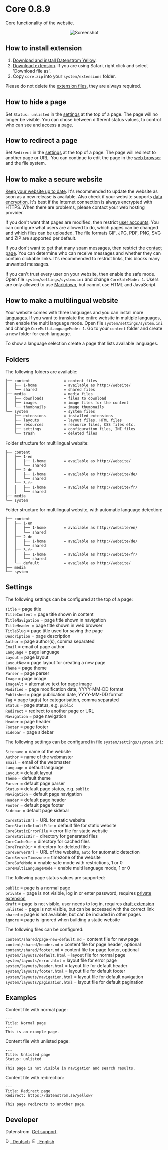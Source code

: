 Core 0.8.9
==========
Core functionality of the website.

<p align="center"><img src="core-screenshot.png?raw=true" alt="Screenshot"></p>

## How to install extension

1. [Download and install Datenstrom Yellow](https://github.com/datenstrom/yellow/).
2. [Download extension](https://github.com/datenstrom/yellow-extensions/raw/master/zip/core.zip). If you are using Safari, right click and select 'Download file as'.
3. Copy `core.zip` into your `system/extensions` folder.

Please do not delete the [extension files](extension.ini), they are always required.

## How to hide a page

Set `Status: unlisted` in the [settings](#settings) at the top of a page. The page will no longer be visible. You can chose between different status values, to control who can see and access a page.

## How to redirect a page

Set `Redirect` in the [settings](#settings) at the top of a page. The page will redirect to another page or URL. You can continue to edit the page in the [web browser](https://github.com/datenstrom/yellow-extensions/tree/master/features/edit) and the file system.

## How to make a secure website

[Keep your website up to date](https://github.com/datenstrom/yellow-extensions/tree/master/features/update). It's recommended to update the website as soon as a new release is available. Also check if your website supports [data encryption](https://www.ssllabs.com/ssltest/). It's best if the Internet connection is always encrypted with HTTPS. When there are problems, please contact your web hosting provider.

If you don't want that pages are modified, then restrict [user accounts](https://github.com/datenstrom/yellow-extensions/tree/master/features/edit). You can configure what users are allowed to do, which pages can be changed and which files can be uploaded. The file formats GIF, JPG, PDF, PNG, SVG and ZIP are supported per default.

If you don't want to get that many spam messages, then restrict the [contact page](https://github.com/datenstrom/yellow-extensions/tree/master/features/contact). You can determine who can receive messages and whether they can contain clickable links. It's recommended to restrict links, this blocks many unwanted messages.

If you can't trust every user on your website, then enable the safe mode. Open file `system/settings/system.ini` and change `CoreSafeMode: 1`. Users are only allowed to use [Markdown](https://github.com/datenstrom/yellow-extensions/tree/master/features/markdown), but cannot use HTML and JavaScript.

## How to make a multilingual website

Your website comes with three languages and you can install more [languages](https://github.com/datenstrom/yellow-extensions/tree/master/languages). If you want to translate the entire website in multiple languages, then enable the multi language mode. Open file `system/settings/system.ini` and change `CoreMultiLanguageMode: 1`. Go to your `content` folder and create a new folder for each language.

To show a language selection create a page that lists available languages.

## Folders

The following folders are available:

```
├── content               = content files
│   ├── 1-home            = available as http://website/
│   └── shared            = shared files
├── media                 = media files
│   ├── downloads         = files to download
│   ├── images            = image files for the content
│   └── thumbnails        = image thumbnails
└── system                = system files
    ├── extensions        = installed extensions
    ├── layouts           = layout files, HTML files
    ├── resources         = resource files, CSS files etc.
    ├── settings          = configuration files, INI files
    └── trash             = deleted files
```

Folder structure for multilingual website:

```
├── content               
│   ├── 1-en              
│   │   ├── 1-home        = available as http://website/
│   │   └── shared    
│   ├── 2-de              
│   │   ├── 1-home        = available as http://website/de/
│   │   └── shared    
│   └── 3-fr              
│   │   ├── 1-home        = available as http://website/fr/
│   │   └── shared    
├── media                 
└── system                
```

Folder structure for multilingual website, with automatic language detection:

```
├── content               
│   ├── 1-en              
│   │   ├── 1-home        = available as http://website/en/
│   │   └── shared    
│   ├── 2-de              
│   │   ├── 1-home        = available as http://website/de/
│   │   └── shared    
│   ├── 3-fr              
│   │   ├── 1-home        = available as http://website/fr/
│   │   └── shared    
│   └── default           = available as http://website/       
├── media                 
└── system                
```

## Settings

The following settings can be configured at the top of a page:

`Title` = page title  
`TitleContent` = page title shown in content  
`TitleNavigation` = page title shown in navigation  
`TitleHeader` = page title shown in web browser  
`TitleSlug` = page title used for saving the page  
`Description` = page description  
`Author` = page author(s), comma separated  
`Email` = email of page author  
`Language` = page language  
`Layout` = page layout  
`LayoutNew` = page layout for creating a new page  
`Theme` = page theme  
`Parser` = page parser  
`Image` = page image  
`ImageAlt` = alternative text for page image  
`Modified` = page modification date, YYYY-MM-DD format  
`Published` = page publication date, YYYY-MM-DD format  
`Tag` = page tag(s) for categorisation, comma separated  
`Status` = page status, e.g. `public`  
`Redirect` = redirect to another page or URL  
`Navigation` = page navigation  
`Header` = page header  
`Footer` = page footer  
`Sidebar` = page sidebar  

The following settings can be configured in file `system/settings/system.ini`:

`Sitename` = name of the website  
`Author` = name of the webmaster  
`Email` = email of the webmaster  
`Language` = default language  
`Layout` = default layout  
`Theme` = default theme  
`Parser` = default page parser  
`Status` = default page status, e.g. `public`  
`Navigation` = default page navigation  
`Header` = default page header  
`Footer` = default page footer  
`Sidebar` = default page sidebar  

`CoreStaticUrl` = URL for static website  
`CoreStaticDefaultFile` =  default file for static website  
`CoreStaticErrorFile` = error file for static website  
`CoreStaticDir` = directory for generated files  
`CoreCacheDir` = directory for cached files  
`CoreTrashDir` = directory for deleted files  
`CoreServerUrl` = URL of the website, `auto` for automatic detection    
`CoreServerTimezone` = timezone of the website  
`CoreSafeMode` = enable safe mode with restrictions, 1 or 0  
`CoreMultiLanguageMode` = enable multi language mode, 1 or 0  

The following page status values are supported:

`public` = page is a normal page  
`private` = page is not visible, log in or enter password, requires [private extension](https://github.com/schulle4u/yellow-extensions-schulle4u/tree/master/private)  
`draft` = page is not visible, user needs to log in, requires [draft extension](https://github.com/datenstrom/yellow-extensions/tree/master/features/draft)  
`unlisted` = page is not visible, but can be accessed with the correct link  
`shared` = page is not available, but can be included in other pages  
`ignore` = page is ignored when building a static website  

The following files can be configured:

`content/shared/page-new-default.md` = content file for new page  
`content/shared/header.md` = content file for page header, optional  
`content/shared/footer.md` = content file for page footer, optional  
`system/layouts/default.html` = layout file for normal page  
`system/layouts/error.html` = layout file for error page  
`system/layouts/header.html` = layout file for default header  
`system/layouts/footer.html` = layout file for default footer  
`system/layouts/navigation.html` = layout file for default navigation  
`system/layouts/pagination.html` = layout file for default pagination  

## Examples

Content file with normal page:

    ---
    Title: Normal page
    ---
    This is an example page.

Content file with unlisted page:

    ---
    Title: Unlisted page
    Status: unlisted
    ---
    This page is not visible in navigation and search results.

Content file with redirection:

    ---
    Title: Redirect page
    Redirect: https://datenstrom.se/yellow/
    ---
    This page redirects to another page.

## Developer

Datenstrom. [Get support](https://extensions.datenstrom.se/help/).

<p>
<a href="README-de.md"><img src="https://raw.githubusercontent.com/datenstrom/yellow-extensions/master/features/help/language-de.png" width="15" height="15" alt="Deutsch">&nbsp; Deutsch</a>&nbsp;
<a href="README.md"><img src="https://raw.githubusercontent.com/datenstrom/yellow-extensions/master/features/help/language-en.png" width="15" height="15" alt="English">&nbsp; English</a>&nbsp;
</p>
